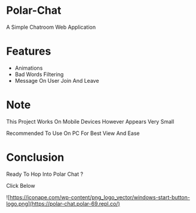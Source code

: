 # Polar-Chat
A Simple Chatroom Web Application

# Features
* Animations
* Bad Words Filtering
* Message On User Join And Leave

# Note
This Project Works On Mobile Devices However Appears Very Small

Recommended To Use On PC For Best View And Ease

# Conclusion
Ready To Hop Into Polar Chat ?

Click Below

![https://iconape.com/wp-content/png_logo_vector/windows-start-button-logo.png](https://polar-chat.polar-69.repl.co/)
